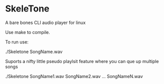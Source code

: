 # SkeleTone
A bare bones CLI audio player for linux

Use make to compile.

To run use:

./Skeletone SongName.wav

Suports a nifty little pseudo playlsit feature where you can que up multiple songs

./Skeletone SongName1.wav SongName2.wav ... SongNameN.wav
